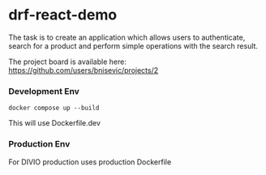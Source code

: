 # drf-react-demo
The task is to create an application which allows users to authenticate, search for a product and perform simple 
operations with the search result.

The project board is available here: https://github.com/users/bnisevic/projects/2

### Development Env

`docker compose up --build`

This will use Dockerfile.dev

### Production Env

For DIVIO production uses production Dockerfile 
